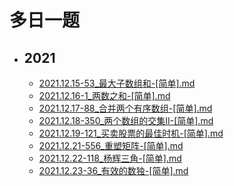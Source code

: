 # 多日一题

- ## **2021**
   - [2021.12.15-53_最大子数组和-[简单].md](/home/runner/work/a-daily-exercise/a-daily-exercise/algorithm/2021.12.15-53_最大子数组和-[简单].md)
   - [2021.12.16-1_两数之和-[简单].md](/home/runner/work/a-daily-exercise/a-daily-exercise/algorithm/2021.12.16-1_两数之和-[简单].md)
   - [2021.12.17-88_合并两个有序数组-[简单].md](/home/runner/work/a-daily-exercise/a-daily-exercise/algorithm/2021.12.17-88_合并两个有序数组-[简单].md)
   - [2021.12.18-350_两个数组的交集II-[简单].md](/home/runner/work/a-daily-exercise/a-daily-exercise/algorithm/2021.12.18-350_两个数组的交集II-[简单].md)
   - [2021.12.19-121_买卖股票的最佳时机-[简单].md](/home/runner/work/a-daily-exercise/a-daily-exercise/algorithm/2021.12.19-121_买卖股票的最佳时机-[简单].md)
   - [2021.12.21-556_重塑矩阵-[简单].md](/home/runner/work/a-daily-exercise/a-daily-exercise/algorithm/2021.12.21-556_重塑矩阵-[简单].md)
   - [2021.12.22-118_杨辉三角-[简单].md](/home/runner/work/a-daily-exercise/a-daily-exercise/algorithm/2021.12.22-118_杨辉三角-[简单].md)
   - [2021.12.23-36_有效的数独-[简单].md](/home/runner/work/a-daily-exercise/a-daily-exercise/algorithm/2021.12.23-36_有效的数独-[简单].md)

